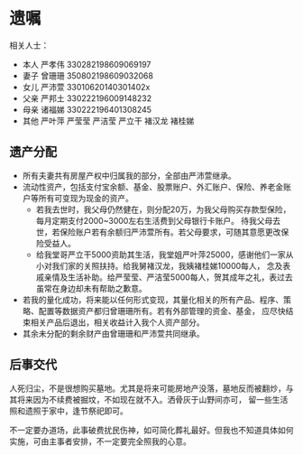 # 遗嘱
相关人士：
- 本人 严孝伟 330282198609069197
- 妻子 曾珊珊 350802198609032068
- 女儿 严沛萱 33010620140301402x
- 父亲 严邦土 330222196009148232
- 母亲 诸福娣 330222196401308245
- 其他 严叶萍 严莹莹 严洁莹 严立干 褚汉龙 褚桂娣

## 遗产分配
- 所有夫妻共有房屋产权中归属我的部分，全部由严沛萱继承。
- 流动性资产，包括支付宝余额、基金、股票账户、外汇账户、保险、养老金账户等所有可变现为现金的资产。
    - 若我去世时，我父母仍然健在，则分配20万，为我父母购买存款型保险，每月定期支付2000~3000左右生活费到父母银行卡账户。
    待我父母去世，若保险账户若有余额归严沛萱所有。若父母要求，可随其意愿更改保险受益人。
    - 给我堂哥严立干5000资助其生活，我堂姐严叶萍25000，感谢他们一家从小对我们家的关照扶持。给我舅褚汉龙，我姨褚桂娣10000每人，
    念及表戚亲情及生活补助。给严莹莹、严洁莹5000每人，贺其成年之礼，表过去虽常在身边却未有帮助之歉意。
- 若我的量化成功，将来能以任何形式变现，其量化相关的所有产品、程序、策略、配置等数据资产都归曾珊珊所有。若有外部管理的资金、基金，
    应尽快结束相关产品后退出，相关收益计入我个人资产部分。
- 其余未分配的剩余财产由曾珊珊和严沛萱共同继承。

## 后事交代
人死归尘，不是很想购买墓地。尤其是将来可能房地产没落，墓地反而被翻炒，与其将来因为不续费被掘坟，不如现在就不入。洒骨灰于山野间亦可，
留一些生活照和遗照于家中，逢节祭祀即可。

不一定要办道场，此事破费扰民伤神，如可简化葬礼最好。但我也不知道具体如何实施，可由主事者安排，不一定要完全照我的心意。
